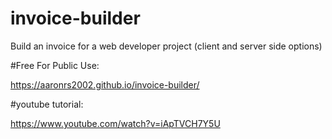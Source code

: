 # invoice-builder
Build an invoice for a web developer project (client and server side options)

#Free For Public Use:

https://aaronrs2002.github.io/invoice-builder/


#youtube tutorial:

https://www.youtube.com/watch?v=iApTVCH7Y5U